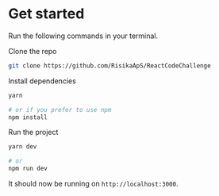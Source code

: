 # Get started
Run the following commands in your terminal.

Clone the repo
```bash
git clone https://github.com/RisikaApS/ReactCodeChallenge
```

Install dependencies
```bash
yarn

# or if you prefer to use npm
npm install
```

Run the project
```bash
yarn dev

# or
npm run dev
```

It should now be running on `http://localhost:3000`.
